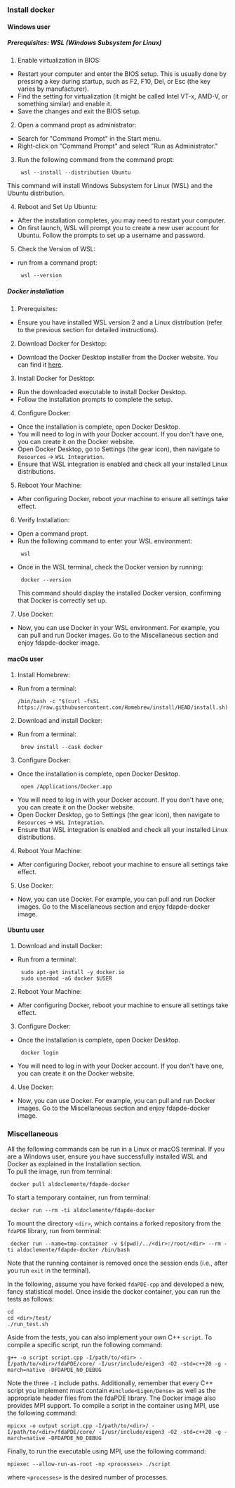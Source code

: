 ### Install docker 

#### Windows user

##### Prerequisites: WSL (Windows Subsystem for Linux)

1. Enable virtualization in BIOS:
 - Restart your computer and enter the BIOS setup. This is usually done by pressing a key during startup, such as F2, F10, Del, or Esc (the key varies by manufacturer).
 - Find the setting for virtualization (it might be called Intel VT-x, AMD-V, or something similar) and enable it.
 - Save the changes and exit the BIOS setup.

2. Open a command propt as administrator:
 - Search for "Command Prompt" in the Start menu.
 - Right-click on "Command Prompt" and select "Run as Administrator."

3. Run the following command from the command propt:
	```
	 wsl --install --distribution Ubuntu
	``` 
This command will install Windows Subsystem for Linux (WSL) and the Ubuntu distribution.

4. Reboot and Set Up Ubuntu:
 - After the installation completes, you may need to restart your computer.
 - On first launch, WSL will prompt you to create a new user account for Ubuntu. Follow the prompts to set up a username and password.

5. Check the Version of WSL:
- run from a command propt:
	```
	 wsl --version
	```

##### Docker installation

1. Prerequisites:
 - Ensure you have installed WSL version 2 and a Linux distribution (refer to the previous section for detailed instructions).
 
2. Download Docker for Desktop:
 - Download the Docker Desktop installer from the Docker website. You can find it [here](https://www.docker.com/). 
 
3. Install Docker for Desktop:
 - Run the downloaded executable to install Docker Desktop.
 - Follow the installation prompts to complete the setup.
 
4. Configure Docker:
 - Once the installation is complete, open Docker Desktop.
 - You will need to log in with your Docker account. If you don't have one, you can create it on the Docker website.
 - Open Docker Desktop, go to Settings (the gear icon), then navigate to `Resources` -> `WSL Integration`.
 - Ensure that WSL integration is enabled and check all your installed Linux distributions.

5. Reboot Your Machine:
 - After configuring Docker, reboot your machine to ensure all settings take effect.
 
6. Verify Installation:
 - Open a command propt.
 - Run the following command to enter your WSL environment:
    ```
     wsl
    ```
 - Once in the WSL terminal, check the Docker version by running:
    ```
 	 docker --version 
 	```
 	This command should display the installed Docker version, confirming that Docker is correctly set up.
7. Use Docker:
 - Now, you can use Docker in your WSL environment. For example, you can pull and run Docker images. Go to the Miscellaneous section and enjoy fdapde-docker image.

#### macOs user

1. Install Homebrew:
 - Run from a terminal:
    ```
    /bin/bash -c "$(curl -fsSL https://raw.githubusercontent.com/Homebrew/install/HEAD/install.sh)"
	```
2. Download and install Docker:
 - Run from a terminal:
	```
  	 brew install --cask docker
	```
3. Configure Docker:
 - Once the installation is complete, open Docker Desktop.
 	```
	 open /Applications/Docker.app
	```
 - You will need to log in with your Docker account. If you don't have one, you can create it on the Docker website.
 - Open Docker Desktop, go to Settings (the gear icon), then navigate to `Resources` -> `WSL Integration`.
 - Ensure that WSL integration is enabled and check all your installed Linux distributions.

4. Reboot Your Machine:
 - After configuring Docker, reboot your machine to ensure all settings take effect.

5. Use Docker:
 - Now, you can use Docker. For example, you can pull and run Docker images. Go to the Miscellaneous section and enjoy fdapde-docker image.


#### Ubuntu user

1. Download and install Docker:
 - Run from a terminal:
	```
  	 sudo apt-get install -y docker.io
  	 sudo usermod -aG docker $USER 
	```
2. Reboot Your Machine:
 - After configuring Docker, reboot your machine to ensure all settings take effect.


3. Configure Docker:
 - Once the installation is complete, open Docker Desktop.
 	```
	 docker login
	```
 - You will need to log in with your Docker account. If you don't have one, you can create it on the Docker website.

4. Use Docker:
 - Now, you can use Docker. For example, you can pull and run Docker images. Go to the Miscellaneous section and enjoy fdapde-docker image.

### Miscellaneous
All the following commands can be run in a Linux or macOS terminal. If you are a Windows user, ensure you have successfully installed WSL and Docker as explained in the Installation section.   
To pull the image, run from terminal:
```
 docker pull aldoclemente/fdapde-docker
```

To start a temporary container, run from terminal:
```
 docker run --rm -ti aldoclemente/fdapde-docker 
```

To mount the directory `<dir>`, which contains a forked repository from the `fdaPDE` library, run from terminal:
```
 docker run --name=tmp-container -v $(pwd)/../<dir>:/root/<dir> --rm -ti aldoclemente/fdapde-docker /bin/bash
```
Note that the running container is removed once the session ends (i.e., after you run `exit` in the terminal).

In the following, assume you have forked `fdaPDE-cpp` and developed a new, fancy statistical model. 
Once inside the docker container, you can run the tests as follows:
```
cd 
cd <dir>/test/
./run_test.sh
```

Aside from the tests, you can also implement your own C++ `script`. To compile a specific script, run the following command:
```
g++ -o script script.cpp -I/path/to/<dir> -I/path/to/<dir>/fdaPDE/core/ -I/usr/include/eigen3 -O2 -std=c++20 -g -march=native -DFDAPDE_NO_DEBUG
```
Note the three `-I` include paths. Additionally, remember that every C++ script you implement must contain `#include<Eigen/Dense>` as well as the appropriate header files from the fdaPDE library. 
The Docker image also provides MPI support. To compile a script in the container using MPI, use the following command:
```
mpicxx -o output script.cpp -I/path/to/<dir>/ -I/path/to/<dir>/fdaPDE/core/ -I/usr/include/eigen3 -O2 -std=c++20 -g -march=native -DFDAPDE_NO_DEBUG
```
Finally, to run the executable using MPI, use the following command:
```
mpiexec --allow-run-as-root -np <processes> ./script
```
where `<processes>` is the desired number of processes.

